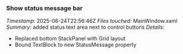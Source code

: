### Show status message bar
*Timestamp:* 2025-06-24T22:56:46Z
*Files touched:* MainWindow.xaml
*Summary:* added status text area next to control buttons
*Details:*
- Replaced bottom StackPanel with Grid layout
- Bound TextBlock to new StatusMessage property
